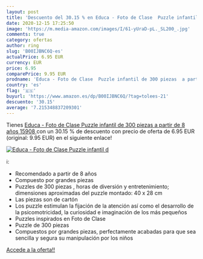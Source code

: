 ```yaml
---
layout: post
title: 'Descuento del 30.15 % en Educa - Foto de Clase  Puzzle infantil d'
date: 2020-12-15 17:25:50
image: 'https://m.media-amazon.com/images/I/61-yUraD-pL._SL200_.jpg'
comments: true
category: ofertas
author: ring
slug: 'B00IJBNC6Q-es'
actualPrice: 6.95 EUR
currency: EUR
price: 6.95
comparePrice: 9.95 EUR
prodname: 'Educa - Foto de Clase  Puzzle infantil de 300 piezas  a partir de 8 años  15908 '
country: 'es'
flag: '🇪🇸'
buyurl: 'https://www.amazon.es/dp/B00IJBNC6Q/?tag=tolees-21'
descuento: '30.15'
average: '7.215348837209301'
---
```


Tienes [Educa - Foto de Clase  Puzzle infantil de 300 piezas  a partir de 8 años  15908 ](https://www.amazon.es/dp/B00IJBNC6Q/?tag=tolees-21) con un 30.15 % de descuento con precio de oferta de 6.95 EUR (original: 9.95 EUR) en el siguiente enlace!

[![Educa - Foto de Clase  Puzzle infantil d](https://m.media-amazon.com/images/I/61-yUraD-pL._SL200_.jpg)](https://www.amazon.es/dp/B00IJBNC6Q/?tag=tolees-21)

ℹ️:

- Recomendado a partir de 8 años
- Compuesto por grandes piezas
- Puzzles de 300 piezas , horas de diversión y entretenimiento; dimensiones aproximadas del puzzle montado: 40 x 28 cm
- Las piezas son de cartón
- Los puzzle estimulan la fijación de la atención así como el desarrollo de la psicomotricidad, la curiosidad e imaginación de los más pequeños
- Puzzles inspirados en Foto de Clase
- Puzzle de 300 piezas
- Compuestos por grandes piezas, perfectamente acabadas para que sea sencilla y segura su manipulación por los niños

[Accede a la oferta!!](https://www.amazon.es/dp/B00IJBNC6Q/?tag=tolees-21)
